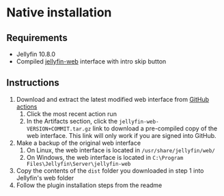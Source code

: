 # Native installation

## Requirements

* Jellyfin 10.8.0
* Compiled [jellyfin-web](https://github.com/ConfusedPolarBear/jellyfin-web/tree/intros) interface with intro skip button

## Instructions

1. Download and extract the latest modified web interface from [GitHub actions](https://github.com/ConfusedPolarBear/intro-skipper/actions/workflows/container.yml)
    1. Click the most recent action run
    2. In the Artifacts section, click the `jellyfin-web-VERSION+COMMIT.tar.gz` link to download a pre-compiled copy of the web interface. This link will only work if you are signed into GitHub.
2. Make a backup of the original web interface
    1. On Linux, the web interface is located in `/usr/share/jellyfin/web/`
    2. On Windows, the web interface is located in `C:\Program Files\Jellyfin\Server\jellyfin-web`
3. Copy the contents of the `dist` folder you downloaded in step 1 into Jellyfin's web folder
4. Follow the plugin installation steps from the readme
